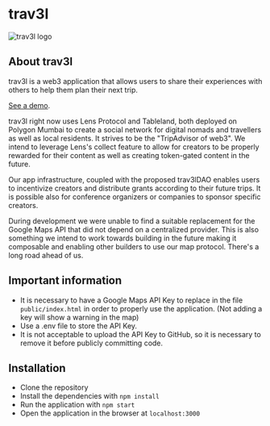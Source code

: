 # trav3l 

![trav3l logo](https://bafkreicyuh6uhxkpmlnje7fggaybmq443two4pdyofr4ze3sux433cokb4.ipfs.nftstorage.link/)
## About trav3l 
trav3l is a web3 application that allows users to share their experiences with others to help them plan their next trip. 

[See a demo](https://trav3l-362116.web.app/).

trav3l right now uses Lens Protocol and Tableland, both deployed on Polygon Mumbai to create a social network for digital nomads and travellers as well as local residents. It strives to be the "TripAdvisor of web3". We intend to leverage Lens's collect feature to allow for creators to be properly rewarded for their content as well as creating token-gated content in the future.

Our app infrastructure, coupled with the proposed trav3lDAO enables users to incentivize creators and distribute grants according to their future trips. It is possible also for conference organizers or companies to sponsor specific creators.

During development we were unable to find a suitable replacement for the Google Maps API that did not depend on a centralized provider. This is also something we intend to work towards building in the future making it composable and enabling other builders to use our map protocol. There's a long road ahead of us.



## Important information
- It is necessary to have a Google Maps API Key to replace in the file `public/index.html` in order to properly use the application. (Not adding a key will show a warning in the map)
- Use a .env file to store the API Key. 
- It is not acceptable to upload the API Key to GitHub, so it is necessary to remove it before publicly committing code. 

## Installation
- Clone the repository
- Install the dependencies with `npm install`
- Run the application with `npm start`
- Open the application in the browser at `localhost:3000`
